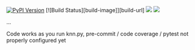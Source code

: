 
[![PyPI Version][pypi-image]][pypi-url]
[![Build Status][build-image]][build-url]
[![][stars-image]][stars-url]
[![][versions-image]][versions-url]

<!-- [![Code Coverage][coverage-image]][coverage-url]-->
...

<!-- Badges: -->
[pypi-image]: https://img.shields.io/pypi/v/knn-torch
[pypi-url]: https://pypi.org/project/knn-torch
[stars-image]: https://img.shields.io/github/stars/yeok-c/knn-torch
[stars-url]: https://github.com/Yeok-c/knn-torch
[versions-image]: https://img.shields.io/pypi/pyversions/knn-torch
[versions-url]: https://pypi.org/project/knn-torch

Code works as you run knn.py, pre-commit / code coverage / pytest not properly configured yet

